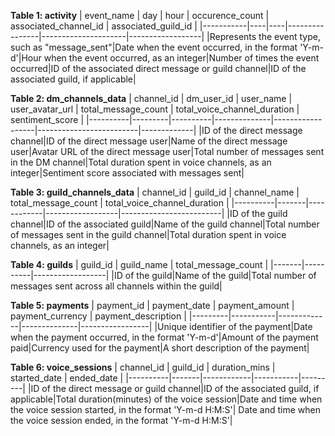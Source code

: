 **Table 1: activity**
| event_name | day | hour | occurence_count | associated_channel_id | associated_guild_id |
|-----------|----|----|----------------|---------------------|------------------|
|Represents the event type, such as "message_sent"|Date when the event occurred, in the format 'Y-m-d'|Hour when the event occurred, as an integer|Number of times the event occurred|ID of the associated direct message or guild channel|ID of the associated guild, if applicable|

**Table 2: dm_channels_data**
| channel_id | dm_user_id | user_name | user_avatar_url | total_message_count | total_voice_channel_duration | sentiment_score |
|----------|---------|----------|--------------|------------------|-------------------------|-------------|
|ID of the direct message channel|ID of the direct message user|Name of the direct message user|Avatar URL of the direct message user|Total number of messages sent in the DM channel|Total duration spent in voice channels, as an integer|Sentiment score associated with messages sent|

**Table 3: guild_channels_data**
| channel_id | guild_id | channel_name | total_message_count | total_voice_channel_duration |
|----------|-------|------------|------------------|-------------------------|
|ID of the guild channel|ID of the associated guild|Name of the guild channel|Total number of messages sent in the guild channel|Total duration spent in voice channels, as an integer|

**Table 4: guilds**
| guild_id | guild_name | total_message_count |
|-------|----------|------------------|
|ID of the guild|Name of the guild|Total number of messages sent across all channels within the guild|

**Table 5: payments**
| payment_id | payment_date | payment_amount | payment_currency | payment_description |
|---------|-----------|-------------|--------------|-----------------|
|Unique identifier of the payment|Date when the payment occurred, in the format 'Y-m-d'|Amount of the payment paid|Currency used for the payment|A short description of the payment|

**Table 6: voice_sessions**
| channel_id | guild_id | duration_mins | started_date | ended_date |
|----------|-------|------------|-----------|---------|
|ID of the direct message or guild channel|ID of the associated guild, if applicable|Total duration(minutes) of the voice session|Date and time when the voice session started, in the format 'Y-m-d H:M:S'| Date and time when the voice session ended, in the format 'Y-m-d H:M:S'|